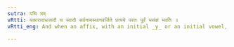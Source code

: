```yaml
---
sutra: यचि भम्
vRtti: यकारादाधजादौ च स्वादौ सर्वनामस्थानवर्जिते प्रत्यये परतः पूर्वं भसंज्ञं भवति ॥
vRtti_eng: And when an affix, with an initial _y_ or an initial vowel, being one of the affixes, beginning with _su_ and ending in _k_, follows, not being _Sarvanamasthana_, then what precedes, is called _Bha_.

---
```

